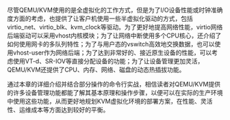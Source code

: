 尽管QEMU/KVM使用的是全虚拟化的工作方式，但是为了I/O设备性能或时钟准确度方面的考虑，也提供了让客户机使用一些半虚拟化驱动的方式，包括virtio\_net、virtio\_blk、kvm\_clock等驱动。为了更好地提高网络性能，virtio网络后端驱动可以采用vhost内核模块；为了让网络中断使用多个CPU核心，还介绍了如何使用网卡的多队列特性；为了与用户态的vswitch高效地交换数据，也可以使用vhost-user作为网络后端；为了达到非常好的、接近原生设备的性能，可以考虑使用VT-d、SR-IOV等直接分配设备的功能；为了让设备管理更加灵活，QEMU/KVM还提供了CPU、内存、网络、磁盘的动态热插拔功能。

通过本章的详细介绍并结合部分操作的命令行实战，相信读者对QEMU/KVM提供的许多设备管理功能都能了解其基本原理和操作步骤，以便可以在实际的生产环境中使用这些功能，从而更好地规划KVM虚拟化环境的部署方案，在性能、灵活性、运维成本等方面达到较好的平衡。
